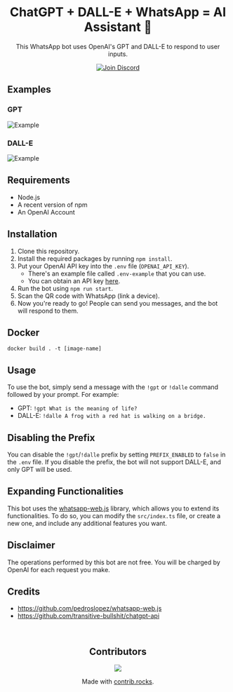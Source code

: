 <center>

# ChatGPT + DALL-E + WhatsApp = AI Assistant 🚀

This WhatsApp bot uses OpenAI's GPT and DALL-E to respond to user inputs.

[![Join Discord](https://user-images.githubusercontent.com/6507938/219944620-8a1f86f3-2aa8-4f73-8958-28337e1d53bd.png)](https://discord.gg/9VJaRXKwd3)

</center>

## Examples

### GPT
![Example](https://i.imgur.com/Za4s6aR.png)

### DALL-E
![Example](https://i.imgur.com/nqDT4E4.png)

## Requirements

- Node.js
- A recent version of npm
- An OpenAI Account

## Installation

1. Clone this repository.
2. Install the required packages by running `npm install`.
3. Put your OpenAI API key into the `.env` file (`OPENAI_API_KEY`).
   - There's an example file called `.env-example` that you can use.
   - You can obtain an API key [here](https://platform.openai.com/account/api-keys).
4. Run the bot using `npm run start`.
5. Scan the QR code with WhatsApp (link a device).
6. Now you're ready to go! People can send you messages, and the bot will respond to them.

## Docker

``` docker build . -t [image-name] ```

## Usage

To use the bot, simply send a message with the `!gpt` or `!dalle` command followed by your prompt. For example:

- GPT: `!gpt What is the meaning of life?`
- DALL-E: `!dalle A frog with a red hat is walking on a bridge.`

## Disabling the Prefix

You can disable the `!gpt`/`!dalle` prefix by setting `PREFIX_ENABLED` to `false` in the `.env` file. If you disable the prefix, the bot will not support DALL-E, and only GPT will be used.

## Expanding Functionalities

This bot uses the [whatsapp-web.js](https://github.com/pedroslopez/whatsapp-web.js) library, which allows you to extend its functionalities. To do so, you can modify the `src/index.ts` file, or create a new one, and include any additional features you want.

## Disclaimer

The operations performed by this bot are not free. You will be charged by OpenAI for each request you make.

## Credits

- https://github.com/pedroslopez/whatsapp-web.js
- https://github.com/transitive-bullshit/chatgpt-api

<center>

<br/>

## Contributors

<a href="https://github.com/askrella/whatsapp-chatgpt/graphs/contributors">
  <img src="https://contrib.rocks/image?repo=askrella/whatsapp-chatgpt" />
</a>

Made with [contrib.rocks](https://contrib.rocks).
</center>

